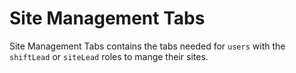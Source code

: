# Site Management Tabs

Site Management Tabs contains the tabs needed for `users` with the `shiftLead` or `siteLead`
roles to mange their sites.
